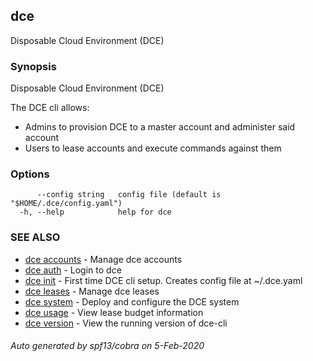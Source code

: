 ## dce

Disposable Cloud Environment (DCE)

### Synopsis

Disposable Cloud Environment (DCE) 

  The DCE cli allows:

  - Admins to provision DCE to a master account and administer said account
  - Users to lease accounts and execute commands against them

### Options

```
      --config string   config file (default is "$HOME/.dce/config.yaml")
  -h, --help            help for dce
```

### SEE ALSO

* [dce accounts](dce_accounts.md)	 - Manage dce accounts
* [dce auth](dce_auth.md)	 - Login to dce
* [dce init](dce_init.md)	 - First time DCE cli setup. Creates config file at ~/.dce.yaml
* [dce leases](dce_leases.md)	 - Manage dce leases
* [dce system](dce_system.md)	 - Deploy and configure the DCE system
* [dce usage](dce_usage.md)	 - View lease budget information
* [dce version](dce_version.md)	 - View the running version of dce-cli

###### Auto generated by spf13/cobra on 5-Feb-2020
